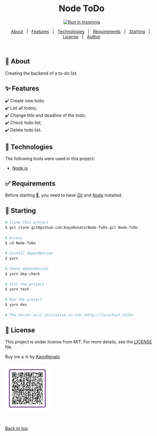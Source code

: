 <h1 align="center">Node ToDo</h1>

<p align="center">
  <a href="https://insomnia.rest/run/?label=Node%20API&uri=https%3A%2F%2Fraw.githubusercontent.com%2FKayoRenato%2FNode-ToDo%2Fmain%2FInsomnia_API.json" target="_blank"><img src="https://insomnia.rest/images/run.svg" alt="Run in Insomnia"></a>
</p>

<p align="center">
  <a href="#dart-about">About</a> &#xa0; | &#xa0; 
  <a href="#sparkles-features">Features</a> &#xa0; | &#xa0;
  <a href="#rocket-technologies">Technologies</a> &#xa0; | &#xa0;
  <a href="#white_check_mark-requirements">Requirements</a> &#xa0; | &#xa0;
  <a href="#checkered_flag-starting">Starting</a> &#xa0; | &#xa0;
  <a href="#memo-license">License</a> &#xa0; | &#xa0;
  <a href="https://github.com/https:&#x2F;&#x2F;github.com&#x2F;KayoRenato" target="_blank">Author</a>
</p>

<br>

## :dart: About ##

Creating the backend of a to-do list.

## :sparkles: Features ##

:heavy_check_mark: Create new todo;\
:heavy_check_mark: List all todos;\
:heavy_check_mark: Change title and deadline of the todo;\
:heavy_check_mark: Check todo list;\
:heavy_check_mark: Delete todo list.

## :rocket: Technologies ##

The following tools were used in this project:
- [Node.js](https://nodejs.org/en/)

## :white_check_mark: Requirements ##

Before starting :checkered_flag:, you need to have [Git](https://git-scm.com) and [Node](https://nodejs.org/en/) installed.

## :checkered_flag: Starting ##

```bash
# Clone this project
$ git clone git@github.com:KayoRenato/Node-ToDo.git Node-ToDo 

# Access
$ cd Node-ToDo

# Install dependencies
$ yarn

# Check dependencies
$ yarn dep-check

# Test the project
$ yarn test

# Run the project
$ yarn dev

# The server will initialize in the <http://localhost:3333>
```

## :memo: License ##

This project is under license from MIT. For more details, see the [LICENSE](LICENSE.md) file.


Buy me a :coffee: by <a href="https://www.linkedin.com/in/kayo-renato/" target="_blank">KayoRenato</a>

<img src="img/buy_coffee.jpg" alt="buy me a coffee" width="150" height="150">

&#xa0;

<a href="#top">Back to top</a>
